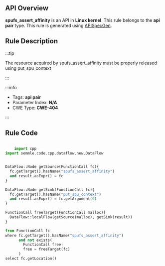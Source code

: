 ---
---


## API Overview
**spufs_assert_affinity** is an API in **Linux kernel**. This rule belongs to the **api pair** type. This rule is generated using [APISpecGen](../../tools/APISpecGen).
## Rule Description

:::tip

The resource acquired by spufs_assert_affinity must be properly released using put_spu_context

:::

:::info

- Tags: **api pair**
- Parameter Index: **N/A**
- CWE Type: **CWE-404**

:::

## Rule Code
```python

    import cpp
import semmle.code.cpp.dataflow.new.DataFlow


DataFlow::Node getSource(FunctionCall fc){
  fc.getTarget().hasName("spufs_assert_affinity")
  and result.asExpr() = fc
}

DataFlow::Node getSink(FunctionCall fc){
  fc.getTarget().hasName("put_spu_context")
  and result.asExpr() = fc.getArgument(0)
}

FunctionCall freeTarget(FunctionCall malloc){
  DataFlow::localFlow(getSource(malloc), getSink(result))
}

from FunctionCall fc
where fc.getTarget().hasName("spufs_assert_affinity")
      and not exists(
        FunctionCall free| 
        free = freeTarget(fc)
      )
select fc.getLocation()

    
```